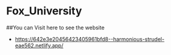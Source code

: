 # Fox_University






##You can Visit here to see the website
- https://642e3e20456423405961bfd8--harmonious-strudel-eae562.netlify.app/
   

